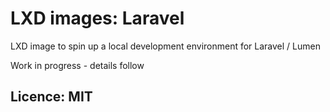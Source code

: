 # LXD images: Laravel
LXD image to spin up a local development environment for Laravel / Lumen

Work in progress - details follow

## Licence: MIT
